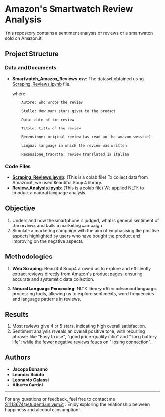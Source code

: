 # Amazon's Smartwatch Review Analysis

This repository contains a sentiment analysis of reviews of a smartwatch sold on Amazon.it.

## Project Structure

### Data and Documents
- **Smartwatch_Amazon_Reviews.csv**: The dataset obtained using [Scraping_Reviews.ipynb](https://colab.research.google.com/drive/1oC00Vs6nlD55SrJhb8Qz7P2m195spXhF?usp=sharing) file.

  where:
  
          Autore: who wrote the review
  
          Stelle: How many stars given to the product
  
          Data: date of the review
  
          Titolo: title of the review
  
          Recensione: original review (as read on the amazon website)
  
          Lingua: language in which the review was written
  
          Recensione_tradotta: review translated in italian
  


  

### Code Files
- **[Scraping_Reviews.ipynb](https://colab.research.google.com/drive/1oC00Vs6nlD55SrJhb8Qz7P2m195spXhF?usp=sharing)**: (This is a colab file) To collect data from Amazon.it, we used Beautiful Soup 4 library. 
- **[Review_Analysis.ipynb](https://colab.research.google.com/drive/1dvZ-lqj5Iddg0mCFpwQT_N0wVwUuhBJy)**: (This is a colab file) We applied NLTK to conduct a natural language analysis.


## Objective

1. Understand how the smartphone is judged, what is general sentiment of the reviews and build a marketing campaign
2. Simulate a marketing campaign with the aim of emphasising the positive aspects highlighted by users who have bought the product and improving on the negative aspects.

## Methodologies

1. **Web Scraping**:
Beautiful Soup4 allowed us to explore and
efficiently extract reviews directly from Amazon's product pages,
ensuring accurate and systematic data collection.

3. **Natural Language Processing**: NLTK library offers advanced language processing tools, allowing us to explore sentiments, word frequencies and
language patterns in reviews.

## Results
1. Most reviews give 4 or 5 stars, indicating high overall satisfaction.
2. Sentiment analysis reveals an overall positive tone, with recurring phrases like "Easy to use", "good price-quality ratio" and " long battery life"; while the fewer negative reviews foucs on " losing connection".


## Authors

- **Jacopo Bonanno**
- **Leandro Sciuto**
- **Leonardo Galassi**
- **Alberto Sartini**

---

For any questions or feedback, feel free to contact me S1113674@studenti.univpm.it . Enjoy exploring the relationship between happiness and alcohol consumption!
